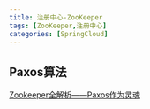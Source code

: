 ```yaml
---
title: 注册中心-ZooKeeper
tags: [ZooKeeper,注册中心]
categories: [SpringCloud]
---
```

## Paxos算法
[Zookeeper全解析——Paxos作为灵魂](https://www.douban.com/note/208430424/)



